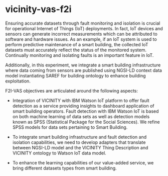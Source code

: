 # vicinity-vas-f2i

Ensuring accurate datasets through fault monitoring and isolation is crucial for operational Internet of Things (IoT) deployments. In fact, IoT devices and sensors can generate incorrect measurements which can be attributed to software and hardware issues. As an example, if an IoT system is used to perform predictive maintenance of a smart building, the collected IoT datasets must accurately reflect the status of the monitored system. Continually monitoring and isolating faults is an
important feature in IoT.

Additionally, in this experiment, we integrate a smart building infrastructure where data coming from sensors are published using NGSI-LD context data model instantiating SAREF for building ontology to enhance building exploitation.

F2I-VAS objectives are articulated around the following aspects:
- Integration of VICINITY with IBM Watson IoT platform to offer fault detection as a service providing insights to dashboard application of smart building operators. Fault detection with IBM Watson IoT is based on both machine learning of data sets as well as detection models known as SPSS (Statistical Package for the Social Sciences). We refine SPSS models for data sets pertaining to Smart Building.

- To integrate smart building infrastructure and fault detection and isolation capabilities, we need to develop adapters that translate between NGSI-LD model and the VICINITY Thing Description and VICINITY ontology to Watson IoT data model.

- To enhance the learning capabilities of our value-added service, we bring different datasets
types from smart building.
